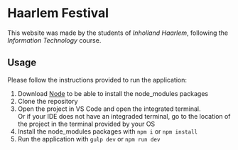 # Haarlem Festival
This website was made by the students of *Inholland Haarlem*, following the *Information Technology* course.

## Usage
Please follow the instructions provided to run the application:

1. Download [Node](https://nodejs.org/en/download/) to be able to install the node_modules packages
2. Clone the repository
3. Open the project in VS Code and open the integrated terminal.<br/>Or if your IDE does not have an integraded terminal, go to the location of the project in the terminal provided by your OS 
4. Install the node_modules packages with `npm i` or `npm install`
5. Run the application with `gulp dev` or `npm run dev`